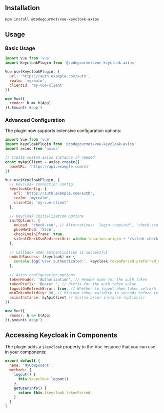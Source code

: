 ## Installation

```bash
npm install @codegourmet/vue-keycloak-axios
````

## Usage

### Basic Usage

```js
import Vue from 'vue'
import KeycloakPlugin from '@codegourmet/vue-keycloak-axios'

Vue.use(KeycloakPlugin, {
  url: 'https://auth.example.com/auth',
  realm: 'myrealm',
  clientId: 'my-vue-client'
})

new Vue({
  render: h => h(App)
}).$mount('#app')
```

### Advanced Configuration

The plugin now supports extensive configuration options:

```js
import Vue from 'vue'
import KeycloakPlugin from '@codegourmet/vue-keycloak-axios'
import axios from 'axios'

// Create custom axios instance if needed
const myApiClient = axios.create({
  baseURL: 'https://api.example.com/v1'
})

Vue.use(KeycloakPlugin, {
  // Keycloak connection config
  keycloakConfig: {
    url: 'https://auth.example.com/auth',
    realm: 'myrealm',
    clientId: 'my-vue-client'
  },
  
  // Keycloak initialization options
  initOptions: {
    onLoad: 'check-sso', // Alternatives: 'login-required', 'check-sso'
    pkceMethod: 'S256',
    checkLoginIframe: true,
    silentCheckSsoRedirectUri: window.location.origin + '/silent-check-sso.html'
  },
  
  // Callback when authentication is successful
  onAuthSuccess: (keycloak) => {
    console.log('User authenticated:', keycloak.tokenParsed.preferred_username)
  },
  
  // Axios configuration options
  tokenHeader: 'Authorization', // Header name for the auth token
  tokenPrefix: 'Bearer ', // Prefix for the auth token value
  logoutOnRefreshError: true, // Whether to logout when token refresh fails
  minTokenValidity: 30, // Minimum token validity in seconds before refresh
  axiosInstance: myApiClient // Custom axios instance (optional)
})

new Vue({
  render: h => h(App)
}).$mount('#app')
```

## Accessing Keycloak in Components

The plugin adds a `$keycloak` property to the Vue instance that you can use in your components:

```js
export default {
  name: 'MyComponent',
  methods: {
    logout() {
      this.$keycloak.logout()
    },
    getUserInfo() {
      return this.$keycloak.tokenParsed
    }
  }
}
```

